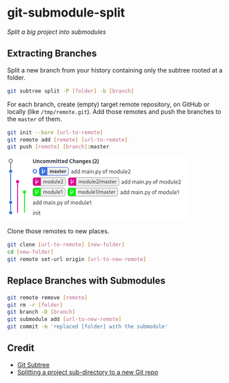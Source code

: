 # git-submodule-split
*Split a big project into submodules*

## Extracting Branches

Split a new branch from your history containing only the subtree rooted at a folder.

```bash
git subtree split -P [folder] -b [branch]
```

For each branch, create (empty) target remote repository, on GitHub or locally (like `/tmp/remote.git`). Add those remotes and push the branches to the `master` of them.

```bash
git init --bare [url-to-remote]
git remote add [remote] [url-to-remote]
git push [remote] [branch]:master
```

![](img/git-screenshot.png)

Clone those remotes to new places.

```bash
git clone [url-to-remote] [new-folder]
cd [new-folder]
git remote set-url origin [url-to-new-remote]
```

## Replace Branches with Submodules

```bash
git remote remove [remote]
git rm -r [folder]
git branch -D [branch]
git submodule add [url-to-new-remote]
git commit -m 'replaced [folder] with the submodule'
```

## Credit

- [Git Subtree](https://git-memo.readthedocs.io/en/latest/subtree.html)
- [Splitting a project sub-directory to a new Git repo](https://coderwall.com/p/a3a5xg/splitting-a-project-sub-directory-to-a-new-git-repo)
